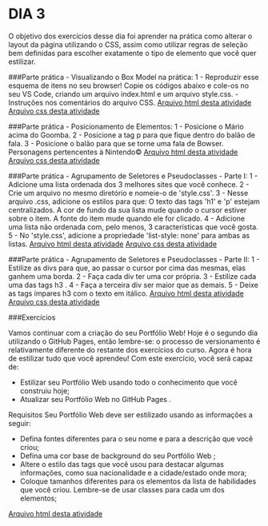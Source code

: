 # DIA 3

O objetivo dos exercícios desse dia foi aprender na prática como alterar o layout da página utilizando o CSS, assim como utilizar regras de seleção bem definidas para escolher exatamente o tipo de elemento que você quer estilizar.

###Parte prática - Visualizando o Box Model na prática:
1 - Reproduzir esse esquema de itens no seu browser! Copie os códigos abaixo e cole-os no seu VS Code, criando um arquivo index.html e um arquivo style.css.
-Instruções nos comentários do arquivo CSS.
[Arquivo html desta atividade](index01.html)
[Arquivo css desta atividade](style01.css)

###Parte prática - Posicionamento de Elementos:
1 - Posicione o Mário acima do Goomba.
2 - Posicione a tag p para que fique dentro do balão de fala.
3 - Posicione o balão para que se torne uma fala de Bowser.
Personagens pertencentes à Nintendo©
[Arquivo html desta atividade](index02.html)
[Arquivo css desta atividade](style02.css)

###Parte prática - Agrupamento de Seletores e Pseudoclasses - Parte I:
1 - Adicione uma lista ordenada dos 3 melhores sites que você conhece.
2 - Crie um arquivo no mesmo diretório e nomeie-o de 'style.css'.
3 - Nesse arquivo .css, adicione os estilos para que:
O texto das tags 'h1' e 'p' estejam centralizados.
A cor de fundo da sua lista mude quando o cursor estiver sobre o item.
A fonte do item mude quando ele for clicado.
4 - Adicione uma lista não ordenada com, pelo menos, 3 características que você gosta.
5 - No 'style.css', adicione a propriedade 'list-style: none' para ambas as listas.
[Arquivo html desta atividade](index03.html)
[Arquivo css desta atividade](style03.css)

###Parte prática - Agrupamento de Seletores e Pseudoclasses - Parte II:
1 - Estilize as divs para que, ao passar o cursor por cima das mesmas, elas ganhem uma borda.
2 - Faça cada div ter uma cor própria.
3 - Estilize cada uma das tags h3 .
4 - Faça a terceira div ser maior que as demais.
5 - Deixe as tags ímpares h3 com o texto em itálico.
[Arquivo html desta atividade](index04.html)
[Arquivo css desta atividade](style04.css)

###Exercícios

Vamos continuar com a criação do seu Portfólio Web! Hoje é o segundo dia utilizando o GitHub Pages, então lembre-se: o processo de versionamento é relativamente diferente do restante dos exercícios do curso.
Agora é hora de estilizar tudo que você aprendeu! Com este exercício, você será capaz de:
- Estilizar seu Portfólio Web usando todo o conhecimento que você construiu hoje;
- Atualizar seu Portfólio Web no GitHub Pages .

Requisitos
Seu Portfólio Web deve ser estilizado usando as informações a seguir:
- Defina fontes diferentes para o seu nome e para a descrição que você criou;
- Defina uma cor base de background do seu Portfólio Web ;
- Altere o estilo das tags que você usou para destacar algumas informações, como sua nacionalidade e a cidade/estado onde mora;
- Coloque tamanhos diferentes para os elementos da lista de habilidades que você criou. Lembre-se de usar classes para cada um dos elementos;

[Arquivo html desta atividade](https://github.com/evandrvalente/evandrvalente.github.io)
